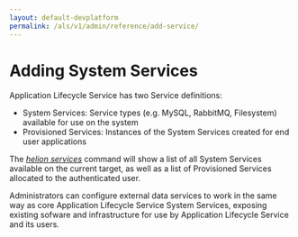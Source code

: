 ```yaml
---
layout: default-devplatform
permalink: /als/v1/admin/reference/add-service/
---
```

<!--PUBLISHED-->

Adding System Services[](#adding-system-services "Permalink to this headline")
===============================================================================

Application Lifecycle Service has two Service definitions:

-   System Services: Service types (e.g. MySQL, RabbitMQ, Filesystem)
    available for use on the system
-   Provisioned Services: Instances of the System Services created for
    end user applications

The [*helion
services*](/als/v1/user/reference/client-ref/#command-services)
command will show a list of all System Services available on the current
target, as well as a list of Provisioned Services allocated to the
authenticated user.

Administrators can configure external data services to work in the same
way as core Application Lifecycle Service System Services, exposing existing sofware and
infrastructure for use by Application Lifecycle Service and its users.

